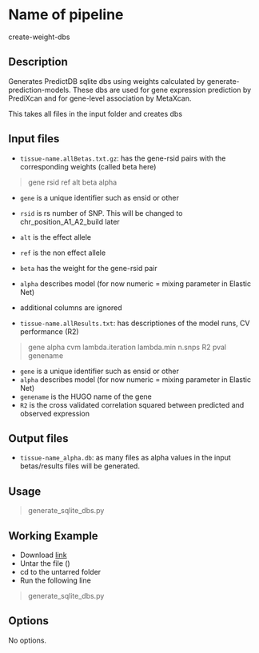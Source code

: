 # Name of pipeline
create-weight-dbs

## Description
Generates PredictDB sqlite dbs using weights calculated by generate-prediction-models. These dbs are used for gene expression prediction by PrediXcan and for gene-level association by MetaXcan.

This takes all files in the input folder and creates dbs
## Input files

- `tissue-name.allBetas.txt.gz`: has the gene-rsid pairs with the corresponding weights (called beta here)
> gene    rsid    ref     alt     beta    alpha

  - `gene` is a unique identifier such as ensid or other
  - `rsid` is rs number of SNP. This will be changed to chr_position_A1_A2_build later
  - `alt` is the effect allele
  - `ref` is the non effect allele
  - `beta` has the weight for the gene-rsid pair
  - `alpha` describes model (for now numeric = mixing parameter in Elastic Net)
  - additional columns are ignored

- `tissue-name.allResults.txt`: has descriptiones of the model runs, CV performance (R2)
> gene    alpha   cvm     lambda.iteration        lambda.min      n.snps  R2      pval    genename

  - `gene` is a unique identifier such as ensid or other
  - `alpha` describes model (for now numeric = mixing parameter in Elastic Net)
  - `genename` is the HUGO name of the gene
  - `R2` is the cross validated correlation squared between predicted and observed expression

## Output files

- `tissue-name_alpha.db`: as many files as alpha values in the input betas/results files will be generated.

## Usage
> generate_sqlite_dbs.py

## Working Example
- Download [link]()
- Untar the file ()
- cd to the untarred folder
- Run the following line
> generate_sqlite_dbs.py

## Options
No options.
